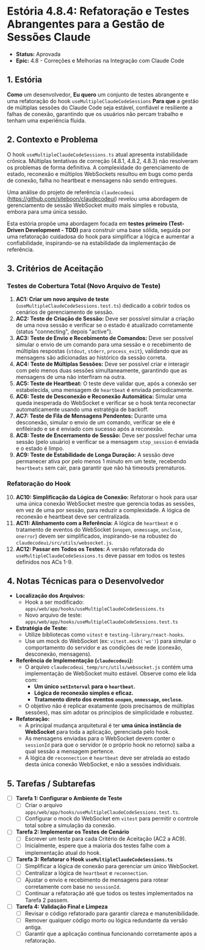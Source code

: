 
# Estória 4.8.4: Refatoração e Testes Abrangentes para a Gestão de Sessões Claude

- **Status:** Aprovada
- **Epic:** 4.8 - Correções e Melhorias na Integração com Claude Code

## 1. Estória

**Como** um desenvolvedor,
**Eu quero** um conjunto de testes abrangente e uma refatoração do hook `useMultipleClaudeCodeSessions`
**Para que** a gestão de múltiplas sessões do Claude Code seja estável, confiável e resiliente a falhas de conexão, garantindo que os usuários não percam trabalho e tenham uma experiência fluida.

## 2. Contexto e Problema

O hook `useMultipleClaudeCodeSessions.ts` atual apresenta instabilidade crônica. Múltiplas tentativas de correção (4.8.1, 4.8.2, 4.8.3) não resolveram os problemas de forma definitiva. A complexidade do gerenciamento de estado, reconexão e múltiplos WebSockets resultou em bugs como perda de conexão, falha no heartbeat e mensagens não sendo entregues.

Uma análise do projeto de referência `claudecodeui` (https://github.com/siteboon/claudecodeui) revelou uma abordagem de gerenciamento de sessão WebSocket muito mais simples e robusta, embora para uma única sessão.

Esta estória propõe uma abordagem focada em **testes primeiro (Test-Driven Development - TDD)** para construir uma base sólida, seguida por uma refatoração cuidadosa do hook para simplificar a lógica e aumentar a confiabilidade, inspirando-se na estabilidade da implementação de referência.

## 3. Critérios de Aceitação

### Testes de Cobertura Total (Novo Arquivo de Teste)

1.  **AC1: Criar um novo arquivo de teste** (`useMultipleClaudeCodeSessions.test.ts`) dedicado a cobrir todos os cenários de gerenciamento de sessão.
2.  **AC2: Teste de Criação de Sessão:** Deve ser possível simular a criação de uma nova sessão e verificar se o estado é atualizado corretamente (status "connecting", depois "active").
3.  **AC3: Teste de Envio e Recebimento de Comandos:** Deve ser possível simular o envio de um comando para uma sessão e o recebimento de múltiplas respostas (`stdout`, `stderr`, `process_exit`), validando que as mensagens são adicionadas ao histórico da sessão correta.
4.  **AC4: Teste de Múltiplas Sessões:** Deve ser possível criar e interagir com pelo menos duas sessões simultaneamente, garantindo que as mensagens de uma não interfiram na outra.
5.  **AC5: Teste de Heartbeat:** O teste deve validar que, após a conexão ser estabelecida, uma mensagem de `heartbeat` é enviada periodicamente.
6.  **AC6: Teste de Desconexão e Reconexão Automática:** Simular uma queda inesperada do WebSocket e verificar se o hook tenta reconectar automaticamente usando uma estratégia de backoff.
7.  **AC7: Teste de Fila de Mensagens Pendentes:** Durante uma desconexão, simular o envio de um comando, verificar se ele é enfileirado e se é enviado com sucesso após a reconexão.
8.  **AC8: Teste de Encerramento de Sessão:** Deve ser possível fechar uma sessão (pelo usuário) e verificar se a mensagem `stop_session` é enviada e o estado é limpo.
9.  **AC9: Teste de Estabilidade de Longa Duração:** A sessão deve permanecer ativa por pelo menos 1 minuto em um teste, recebendo `heartbeats` sem cair, para garantir que não há timeouts prematuros.

### Refatoração do Hook

10. **AC10: Simplificação da Lógica de Conexão:** Refatorar o hook para usar uma única conexão WebSocket mestre que gerencia todas as sessões, em vez de uma por sessão, para reduzir a complexidade. A lógica de reconexão e heartbeat deve ser centralizada.
11. **AC11: Alinhamento com a Referência:** A lógica de `heartbeat` e o tratamento de eventos do WebSocket (`onopen`, `onmessage`, `onclose`, `onerror`) devem ser simplificados, inspirando-se na robustez do `claudecodeui/src/utils/websocket.js`.
12. **AC12: Passar em Todos os Testes:** A versão refatorada do `useMultipleClaudeCodeSessions.ts` deve passar em todos os testes definidos nos ACs 1-9.

## 4. Notas Técnicas para o Desenvolvedor

- **Localização dos Arquivos:**
    - Hook a ser modificado: `apps/web/app/hooks/useMultipleClaudeCodeSessions.ts`
    - Novo arquivo de teste: `apps/web/app/hooks/useMultipleClaudeCodeSessions.test.ts`
- **Estratégia de Teste:**
    - Utilize bibliotecas como `vitest` e `testing-library/react-hooks`.
    - Use um mock do WebSocket (ex: `vitest.mock('ws')`) para simular o comportamento do servidor e as condições de rede (conexão, desconexão, mensagens).
- **Referência de Implementação (`claudecodeui`):**
    - O arquivo `claudecodeui_temp/src/utils/websocket.js` contém uma implementação de WebSocket muito estável. Observe como ele lida com:
        - **Um único `setInterval` para o `heartbeat`.**
        - **Lógica de reconexão simples e eficaz.**
        - **Tratamento direto dos eventos `onopen`, `onmessage`, `onclose`.**
    - O objetivo não é replicar exatamente (pois precisamos de múltiplas sessões), mas sim adotar os princípios de simplicidade e robustez.
- **Refatoração:**
    - A principal mudança arquitetural é ter **uma única instância de WebSocket** para toda a aplicação, gerenciada pelo hook.
    - As mensagens enviadas para o WebSocket devem conter o `sessionId` para que o servidor (e o próprio hook no retorno) saiba a qual sessão a mensagem pertence.
    - A lógica de `reconnection` e `heartbeat` deve ser atrelada ao estado desta única conexão WebSocket, e não a sessões individuais.

## 5. Tarefas / Subtarefas

- [ ] **Tarefa 1: Configurar o Ambiente de Teste**
    - [ ] Criar o arquivo `apps/web/app/hooks/useMultipleClaudeCodeSessions.test.ts`.
    - [ ] Configurar o mock do WebSocket em `vitest` para permitir o controle total sobre a simulação da conexão.

- [ ] **Tarefa 2: Implementar os Testes de Cenário**
    - [ ] Escrever um teste para cada Critério de Aceitação (AC2 a AC9).
    - [ ] Inicialmente, espere que a maioria dos testes falhe com a implementação atual do hook.

- [ ] **Tarefa 3: Refatorar o Hook `useMultipleClaudeCodeSessions.ts`**
    - [ ] Simplificar a lógica de conexão para gerenciar um único WebSocket.
    - [ ] Centralizar a lógica de `heartbeat` e `reconnection`.
    - [ ] Ajustar o envio e recebimento de mensagens para rotear corretamente com base no `sessionId`.
    - [ ] Continuar a refatoração até que todos os testes implementados na Tarefa 2 passem.

- [ ] **Tarefa 4: Validação Final e Limpeza**
    - [ ] Revisar o código refatorado para garantir clareza e manutenibilidade.
    - [ ] Remover qualquer código morto ou lógica redundante da versão antiga.
    - [ ] Garantir que a aplicação continua funcionando corretamente após a refatoração.
